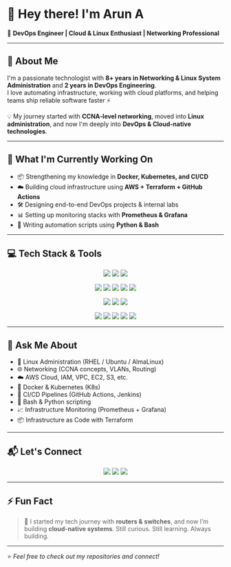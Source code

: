# 👋 Hey there! I'm Arun A  
🚀 **DevOps Engineer | Cloud & Linux Enthusiast | Networking Professional**

---

## 🌟 About Me  

I'm a passionate technologist with **8+ years in Networking & Linux System Administration** and **2 years in DevOps Engineering**.  
I love automating infrastructure, working with cloud platforms, and helping teams ship reliable software faster ⚡

💡 My journey started with **CCNA-level networking**, moved into **Linux administration**, and now I'm deeply into **DevOps & Cloud-native technologies**.

---

## 🔧 What I'm Currently Working On  

- 📦 Strengthening my knowledge in **Docker, Kubernetes, and CI/CD**
- ☁️ Building cloud infrastructure using **AWS + Terraform + GitHub Actions**
- 🛠️ Designing end-to-end DevOps projects & internal labs
- 📊 Setting up monitoring stacks with **Prometheus & Grafana**
- 🐍 Writing automation scripts using **Python & Bash**

---

## 💻 Tech Stack & Tools  

<p align="center">
<!-- Languages & Scripting -->
<img src="https://img.shields.io/badge/Python-3776AB?style=for-the-badge&logo=python&logoColor=white"/>
<img src="https://img.shields.io/badge/Bash-4EAA25?style=for-the-badge&logo=gnu-bash&logoColor=white"/>
<img src="https://img.shields.io/badge/YAML-CB171E?style=for-the-badge&logo=yaml&logoColor=white"/>
</p>

<p align="center">
<!-- DevOps Tools -->
<img src="https://img.shields.io/badge/Docker-2496ED?style=for-the-badge&logo=docker&logoColor=white"/>
<img src="https://img.shields.io/badge/Kubernetes-326CE5?style=for-the-badge&logo=kubernetes&logoColor=white"/>
<img src="https://img.shields.io/badge/Terraform-7B42BC?style=for-the-badge&logo=terraform&logoColor=white"/>
<img src="https://img.shields.io/badge/GitHub%20Actions-2088FF?style=for-the-badge&logo=github-actions&logoColor=white"/>
<img src="https://img.shields.io/badge/Jenkins-D24939?style=for-the-badge&logo=jenkins&logoColor=white"/>
</p>

<p align="center">
<!-- Cloud Platforms -->
<img src="https://img.shields.io/badge/AWS-232F3E?style=for-the-badge&logo=amazon-aws&logoColor=white"/>
<img src="https://img.shields.io/badge/Azure-0078D4?style=for-the-badge&logo=microsoft-azure&logoColor=white"/>
<img src="https://img.shields.io/badge/GCP-4285F4?style=for-the-badge&logo=google-cloud&logoColor=white"/>
</p>

<p align="center">
<!-- Monitoring & Others -->
<img src="https://img.shields.io/badge/Prometheus-E6522C?style=for-the-badge&logo=prometheus&logoColor=white"/>
<img src="https://img.shields.io/badge/Grafana-F46800?style=for-the-badge&logo=grafana&logoColor=white"/>
<img src="https://img.shields.io/badge/Linux-FCC624?style=for-the-badge&logo=linux&logoColor=black"/>
<img src="https://img.shields.io/badge/MySQL-4479A1?style=for-the-badge&logo=mysql&logoColor=white"/>
<img src="https://img.shields.io/badge/PostgreSQL-4169E1?style=for-the-badge&logo=postgresql&logoColor=white"/>
</p>

---

## 🧠 Ask Me About  

- 🐧 Linux Administration (RHEL / Ubuntu / AlmaLinux)
- 🌐 Networking (CCNA concepts, VLANs, Routing)
- ☁️ AWS Cloud, IAM, VPC, EC2, S3, etc.
- 🐳 Docker & Kubernetes (K8s)
- 🔁 CI/CD Pipelines (GitHub Actions, Jenkins)
- 📜 Bash & Python scripting
- 📈 Infrastructure Monitoring (Prometheus + Grafana)
- 📦 Infrastructure as Code with Terraform

---

## 📬 Let's Connect  

<p align="center">
<a href="mailto:arun.cloudeng@example.com"><img src="https://img.shields.io/badge/Email-D14836?style=for-the-badge&logo=gmail&logoColor=white"/></a>
<a href="https://www.linkedin.com/in/arun-padmanabhan-dev/"><img src="https://img.shields.io/badge/LinkedIn-0A66C2?style=for-the-badge&logo=linkedin&logoColor=white"/></a>
<a href="https://github.com/Arun-padmanabhan-devops/Arun-padmanabhan-devops"><img src="https://img.shields.io/badge/GitHub-100000?style=for-the-badge&logo=github&logoColor=white"/></a>
</p>

---

## ⚡ Fun Fact  

> 🎯 I started my tech journey with **routers & switches**, and now I’m building **cloud-native systems**. Still curious. Still learning. Always building.

---

⭐️ _Feel free to check out my repositories and connect!_  

